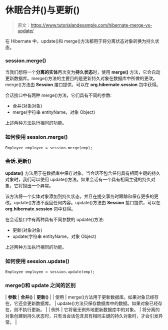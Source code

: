# 休眠合并()与更新()

> 原文：<https://www.tutorialandexample.com/hibernate-merge-vs-update/>

在 Hibernate 中，update()和 merge()方法都用于将分离状态对象转换为持久状态。

### session.merge()

当我们想将一个**分离的实体**再次变为**持久状态**时，使用 **merge()** 方法，它会自动更新数据库。merge()方法的主要目的是更新持久对象在数据库中所做的更改。merge()方法由 **Session** 接口提供，可以在 **org.hibernate.session** 包中获得。

会话接口中有两种 merge()方法，它们具有不同的参数:

*   合并(对象对象)
*   merge(字符串 entityName，对象 Object)

上述两种方法执行相同的功能。

### 如何使用 session.merge()

```
Employee employee = session.merge(emp);       
```

### 会话.更新()

**update()** 方法用于在数据库中保存对象。当会话不包含任何具有相同主键的持久对象时，我们可以使用 update()方法。如果会话有一个具有相同主键的持久对象，它将抛出一个异常。

该方法将一个实体对象添加到持久状态，并且在提交事务时跟踪和保存更多的更改。update()方法不返回任何内容。update()方法由 **Session** 接口提供，可以在 **org.hibernate.session** 包中获得。

在会话接口中有两种具有不同参数的 update()方法:

*   更新(对象对象)
*   update(字符串 entityName，对象 Object)

上述两种方法执行相同的功能。

### 如何使用 session.update()

```
Employee employee = session.update(emp);
```

### merge()和 update 之间的区别

| **参数** | **合并()** | **更新()** |
| 使用 | merge()方法用于更新数据库。如果对象已经存在，它还会更新数据库。 | update()方法只保存数据库中的数据。如果对象已经存在，则不执行更新。 |
| 例外 | 它将毫无例外地更新数据库中的对象。 | 将分离的对象创建到持久状态时，只有当会话包含具有相同主键的持久对象时，才会引发异常。 |